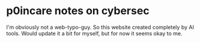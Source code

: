 # p0incare notes on cybersec

I'm obviously not a web-typo-guy. So this website created completely by AI tools.
Would update it a bit for myself, but for now it seems okay to me.
